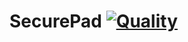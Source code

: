 # SecurePad [![Quality](https://app.codacy.com/project/badge/Grade/7fdc853e58a5469db1a6a5b8e914faf4)](https://www.codacy.com/manual/dentolos19/SecurePad?utm_source=github.com&amp;utm_medium=referral&amp;utm_content=dentolos19/SecurePad&amp;utm_campaign=Badge_Grade)